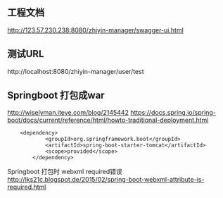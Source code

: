 
## 工程文档

http://123.57.230.238:8080/zhiyin-manager/swagger-ui.html



## 测试URL
http://localhost:8080/zhiyin-manager/user/test


## Springboot 打包成war
http://wiselyman.iteye.com/blog/2145442
https://docs.spring.io/spring-boot/docs/current/reference/html/howto-traditional-deployment.html

```
	<dependency>
			<groupId>org.springframework.boot</groupId>
			<artifactId>spring-boot-starter-tomcat</artifactId>
			<scope>provided</scope>
		</dependency>
```


Springboot 打包时 webxml required错误
http://lks21c.blogspot.de/2015/02/spring-boot-webxml-attribute-is-required.html
